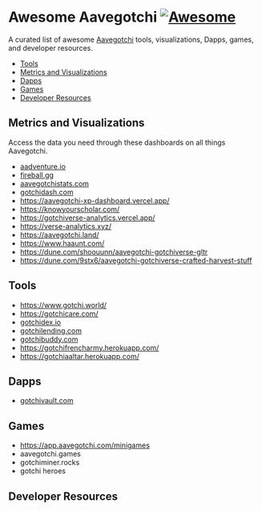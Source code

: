 # Awesome Aavegotchi [![Awesome](https://awesome.re/badge-flat2.svg)](https://awesome.re)
A curated list of awesome [Aavegotchi](https://aavegotchi.com) tools, visualizations, Dapps, games, and developer resources.

- [Tools](https://github.com/programmablewealth/awesome-aavegotchi/edit/main/README.md#tools)
- [Metrics and Visualizations](https://github.com/programmablewealth/awesome-aavegotchi/edit/main/README.md#metrics-and-visualizations)
- [Dapps](https://github.com/programmablewealth/awesome-aavegotchi/edit/main/README.md#dapps)
- [Games](https://github.com/programmablewealth/awesome-aavegotchi/edit/main/README.md#games)
- [Developer Resources](https://github.com/programmablewealth/awesome-aavegotchi/edit/main/README.md#developer-resources)

## Metrics and Visualizations
Access the data you need through these dashboards on all things Aavegotchi.
- [aadventure.io](https://aadventure.io)
- [fireball.gg](https://fireball.gg)
- [aavegotchistats.com](https://aavegotchistats.com)
- [gotchidash.com](https://gotchidash.com/)
- https://aavegotchi-xp-dashboard.vercel.app/
- https://knowyourscholar.com/
- https://gotchiverse-analytics.vercel.app/
- https://verse-analytics.xyz/
- https://aavegotchi.land/
- https://www.haaunt.com/
- https://dune.com/shoouunn/aavegotchi-gotchiverse-gltr
- https://dune.com/9stx6/aavegotchi-gotchiverse-crafted-harvest-stuff

## Tools
- https://www.gotchi.world/
- https://gotchicare.com/
- [gotchidex.io](https://www.gotchidex.io/)
- [gotchilending.com](https://gotchilending.com/)
- [gotchibuddy.com](https://gotchibuddy.com/)
- https://gotchifrencharmy.herokuapp.com/
- https://gotchiaaltar.herokuapp.com/

## Dapps
- [gotchivault.com](https://gotchivault.com)

## Games
- https://app.aavegotchi.com/minigames
- aavegotchi.games
- gotchiminer.rocks
- gotchi heroes

## Developer Resources
